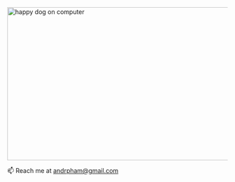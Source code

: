 

<img src="https://i.imgur.com/eOgFPpy.jpeg" alt="happy dog on computer" height="350px" width="530px" />


📫 Reach me at andrpham@gmail.com

<!---
andrewphm/andrewphm is a ✨ special ✨ repository because its `README.md` (this file) appears on your GitHub profile.
You can click the Preview link to take a look at your changes.
--->
